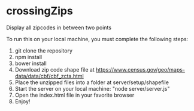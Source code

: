 crossingZips
============

Display all zipcodes in between two points


To run this on your local machine, you must complete the following steps:

1. git clone the repository
2. npm install
3. bower install
4. Download zip code shape file at https://www.census.gov/geo/maps-data/data/cbf/cbf_zcta.html
5. Place the unzipped files into a folder at server/setup/shapefile
6. Start the server on your local machine: "node server/server.js"
7. Open the index.html file in your favorite browser
8. Enjoy!
